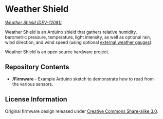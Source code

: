 Weather Shield
=======

[*Weather Shield (DEV-12081)*](https://www.sparkfun.com/products/12081)

Weather Shield is an Arduino shield that gathers relative humidity, barometric pressure, temperature, light intensity, as well as optional rain, wind direction, and wind speed (using optional [external weather gauges](https://www.sparkfun.com/products/8942)).

Weather Shield is an open source hardware project.

Repository Contents
------------------

* **/Firmware** - Example Arduino sketch to demonstrate how to read from the various sensors.


License Information
-------------------

Original firmware design released under [Creative Commons Share-alike 3.0](http://creativecommons.org/licenses/by-sa/3.0/).
